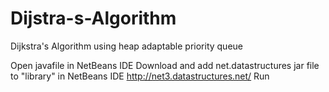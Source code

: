# Dijstra-s-Algorithm
Dijkstra's Algorithm using heap adaptable priority queue


Open javafile in NetBeans IDE
Download and add net.datastructures jar file to "library" in NetBeans IDE
http://net3.datastructures.net/
Run
